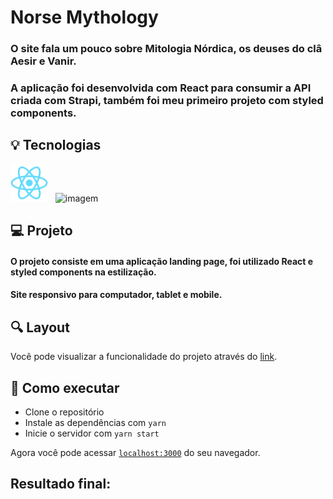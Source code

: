 # Norse Mythology


<p align="center">
  
### O site fala um pouco sobre Mitologia Nórdica, os deuses do clâ Aesir e Vanir. 
### A aplicação foi desenvolvida com React para consumir a API criada com Strapi, também foi meu primeiro projeto com styled components.

## 💡 Tecnologias

<img src="https://raw.githubusercontent.com/devicons/devicon/master/icons/react/react-original.svg" width="60"> &nbsp;
<img src="https://avatars.githubusercontent.com/u/20658825?s=200&v=4" alt="imagem" width="70"> &nbsp;

  
## 💻 Projeto
#### O projeto consiste em uma aplicação landing page, foi utilizado React e styled components na estilização.
#### Site responsivo para computador, tablet e mobile.
  
## 🔍 Layout

Você pode visualizar a funcionalidade do projeto através do [link](https://norse-mythology.vercel.app/).

## 🚀 Como executar

- Clone o repositório
- Instale as dependências com `yarn`
- Inicie o servidor com `yarn start`

Agora você pode acessar [`localhost:3000`](http://localhost:3000) do seu navegador.
  
## Resultado final:

